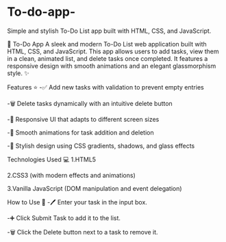 # To-do-app-
Simple and stylish To-Do List app built with HTML, CSS, and JavaScript.

📝 To-Do App
A sleek and modern To-Do List web application built with HTML, CSS, and JavaScript. This app allows users to add tasks, view them in a clean, animated list, and delete tasks once completed. It features a responsive design with smooth animations and an elegant glassmorphism style. ✨

Features ⭐
-✅ Add new tasks with validation to prevent empty entries

-🗑️ Delete tasks dynamically with an intuitive delete button

-📱 Responsive UI that adapts to different screen sizes

-🎨 Smooth animations for task addition and deletion

-💎 Stylish design using CSS gradients, shadows, and glass effects

Technologies Used 💻
1.HTML5

2.CSS3 (with modern effects and animations)

3.Vanilla JavaScript (DOM manipulation and event delegation)

How to Use 🚀
-🖊️ Enter your task in the input box.

-➕ Click Submit Task to add it to the list.

-🗑️ Click the Delete button next to a task to remove it.
